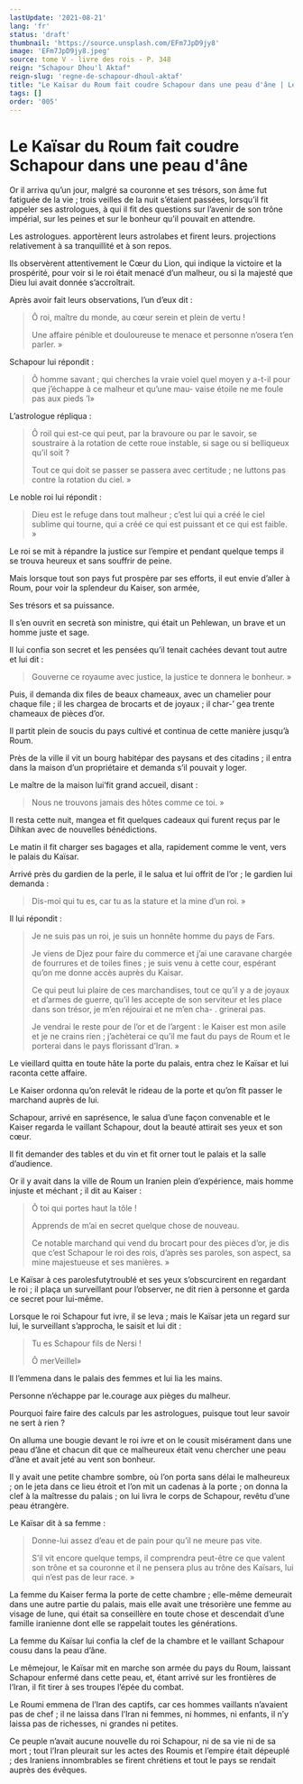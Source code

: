 ```yaml
---
lastUpdate: '2021-08-21'
lang: 'fr'
status: 'draft'
thumbnail: 'https://source.unsplash.com/EFm7JpD9jy8'
image: 'EFm7JpD9jy8.jpeg'
source: tome V - livre des rois - P. 348
reign: "Schapour Dhou'l Aktaf"
reign-slug: 'regne-de-schapour-dhoul-aktaf'
title: "Le Kaïsar du Roum fait coudre Schapour dans une peau d'âne | Le Livre des Rois | Shâhnâmeh"
tags: []
order: '005'
---
```


<!-- LTeX: language=fr -->

# Le Kaïsar du Roum fait coudre Schapour dans une peau d'âne

Or il arriva qu’un jour, malgré sa couronne et ses trésors, son âme fut fatiguée de la vie ; trois veilles de la nuit s’étaient passées, lorsqu’il fit appeler ses astrologues, à qui il fit des questions sur l’avenir de son trône impérial, sur les peines et sur le bonheur qu’il pouvait en attendre.

Les astrologues. apportèrent leurs astrolabes et firent leurs. projections relativement à sa tranquillité et à son repos.

Ils observèrent attentivement le Cœur du Lion, qui indique la victoire et la prospérité, pour voir si le roi était menacé d’un malheur, ou si la majesté que Dieu lui avait donnée s’accroîtrait.

Après avoir fait leurs observations, l’un d’eux dit :

> Ô roi, maître du monde, au cœur serein et plein de vertu !
>
> Une affaire pénible et douloureuse te menace et personne n’osera t’en parler. »

Schapour lui répondit :

> Ô homme savant ; qui cherches la vraie voiel quel moyen y a-t-il pour que j’échappe à ce malheur et qu’une mau-
vaise étoile ne me foule pas aux pieds ’I»

L’astrologue répliqua :

> Ô roil qui est-ce qui peut, par la bravoure ou par le savoir, se soustraire à la rotation de cette roue instable, si sage ou si belliqueux qu’il soit ?
>
> Tout ce qui doit se passer se passera avec certitude ; ne luttons pas contre la rotation du ciel. »

Le noble roi lui répondit :

> Dieu est le refuge dans tout malheur ; c’est lui qui a créé le ciel sublime qui tourne, qui a créé ce qui est puissant et ce qui est faible. »

Le roi se mit à répandre la justice sur l’empire et pendant quelque temps il se trouva heureux et sans souffrir de peine.

Mais lorsque tout son pays fut prospère par ses efforts, il eut envie d’aller à Roum, pour voir la splendeur du Kaiser, son armée,

Ses trésors et sa puissance.

Il s’en ouvrit en secretà son ministre, qui était un Pehlewan, un brave et un homme juste et sage.

Il lui confia son secret et les pensées qu’il tenait cachées devant tout autre et lui dit :

> Gouverne ce royaume avec justice, la justice te donnera le bonheur. »

Puis, il demanda dix files de beaux chameaux, avec un chamelier pour chaque file ; il les chargea de brocarts et de joyaux ; il char-’ gea trente chameaux de pièces d’or.

Il partit plein de soucis du pays cultivé et continua de cette manière jusqu’à Roum.

Près de la ville il vit un bourg habitépar des paysans et des citadins ; il entra dans la maison d’un propriétaire et demanda s’il pouvait y loger.

Le maître de la maison lui’fit grand accueil, disant :

> Nous ne trouvons jamais des hôtes comme ce toi. »

Il resta cette nuit, mangea et fit quelques cadeaux qui furent reçus par le Dihkan avec de nouvelles bénédictions.

Le matin il fit charger ses bagages et alla, rapidement comme le vent, vers le palais du Kaïsar.

Arrivé près du gardien de la perle, il le salua et lui offrit de l’or ; le gardien lui demanda :

> Dis-moi qui tu es, car tu as la stature et la mine d’un roi. »

Il lui répondit :

> Je ne suis pas un roi, je suis un honnête homme du pays de Fars.
>
> Je viens de Djez pour faire du commerce et j’ai une caravane chargée de fourrures et de toiles fines ; je suis venu à cette cour, espérant qu’on me donne accès auprès du Kaisar.
>
> Ce qui peut lui plaire de ces marchandises, tout ce qu’il y a de joyaux et d’armes de guerre, qu’il les accepte de son serviteur et les place dans son trésor, je m’en réjouirai et ne m’en cha-
. grinerai pas.
>
> Je vendrai le reste pour de l’or et de l’argent : le Kaiser est mon asile et je ne crains rien ; j’achèterai ce qu’il me faut du pays de Roum et le porterai dans le pays florissant d’Iran. »

Le vieillard quitta en toute hâte la porte du palais, entra chez le Kaïsar et lui raconta cette affaire.

Le Kaiser ordonna qu’on relevât le rideau de la porte et qu’on fît passer le marchand auprès de lui.

Schapour, arrivé en saprésence, le salua d’une façon convenable et le Kaiser regarda le vaillant Schapour, dout la beauté attirait ses yeux et son cœur.

Il fit demander des tables et du vin et fit orner tout le palais et la salle d’audience.

Or il y avait dans la ville de Roum un Iranien plein d’expérience, mais homme injuste et méchant ; il dit au Kaiser :

> Ô toi qui portes haut la tôle !
>
> Apprends de m’ai en secret quelque chose de nouveau.
>
> Ce notable marchand qui vend du brocart pour des pièces d’or, je dis que c’est Schapour le roi des rois, d’après ses paroles, son aspect, sa mine majestueuse et ses manières. »

Le Kaïsar à ces parolesfutytroublé et ses yeux s’obscurcirent en regardant le roi ; il plaça un surveillant pour l’observer, ne dit rien à personne et garda ce secret pour lui-même.

Lorsque le roi Schapour fut ivre, il se leva ; mais le Kaïsar jeta un regard sur lui, le surveillant s’approcha, le saisit et lui dit :

> Tu es Schapour fils de Nersi !
>
> Ô merVeiIlel»

Il l’emmena dans le palais des femmes et lui lia les mains.

Personne n’échappe par le.courage aux pièges du malheur.

Pourquoi faire faire des calculs par les astrologues, puisque tout leur savoir ne sert à rien ?

On alluma une bougie devant le roi ivre et on le cousit misérament dans une peau d’âne et chacun dit que ce malheureux était venu chercher une peau d’âne et avait jeté au vent son bonheur.

Il y avait une petite chambre sombre, où l’on porta sans délai le malheureux ; on le jeta dans ce lieu étroit et l’on mit un cadenas à la porte ; on donna la clef à la maîtresse du palais ; on lui livra le corps de Schapour, revêtu d’une peau étrangère.

Le Kaïsar dit à sa femme :

> Donne-lui assez d’eau et de pain pour qu’il ne meure pas vite.
>
> S’il vit encore quelque temps, il comprendra peut-être ce que valent son trône et sa couronne et il ne pensera plus au trône des Kaïsars, lui qui n’est pas de leur race. »

La femme du Kaiser ferma la porte de cette chambre ; elle-même demeurait dans une autre partie du palais, mais elle avait une trésorière une femme au visage de lune, qui était sa conseillère en toute chose et descendait d’une famille iranienne dont elle se rappelait toutes les générations.

La femme du Kaïsar lui confia la clef de la chambre et le vaillant Schapour cousu dans la peau d’âne.

Le mêmejour, le Kaïsar mit en marche son armée du pays du Roum, laissant Schapour enfermé dans cette peau, et, étant arrivé sur les frontières de l’Iran, il fit tirer à ses troupes l’épée du combat.

Le Roumi emmena de l’Iran des captifs, car ces hommes vaillants n’avaient pas de chef ; il ne laissa dans l’Iran ni femmes, ni hommes, ni enfants, il n’y laissa pas de richesses, ni grandes ni petites.

Ce peuple n’avait aucune nouvelle du roi Schapour, ni de sa vie ni de sa mort ; tout l’Iran pleurait sur les actes des Roumis et l’empire était dépeuplé ; des Iraniens innombrables se firent chrétiens et tout le pays se rendait auprès des évêques.
